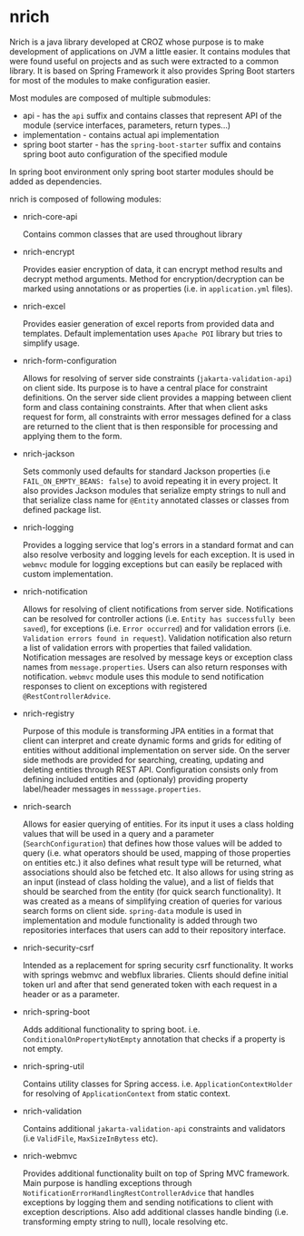 # nrich 

Nrich is a java library developed at CROZ whose purpose is to make development of applications on JVM a little easier.
It contains modules that were found useful on projects and as such were extracted to a common library.
It is based on Spring Framework it also provides Spring Boot starters for most of the modules to make 
configuration easier.

Most modules are composed of multiple submodules: 

- api - has the `api` suffix and contains classes that represent API of the module (service interfaces, parameters, return types...)
- implementation - contains actual api implementation
- spring boot starter - has the `spring-boot-starter` suffix and contains spring boot auto configuration of the specified module 

In spring boot environment only spring boot starter modules should be added as dependencies.

nrich is composed of following modules:

- nrich-core-api
  
  Contains common classes that are used throughout library
  
- nrich-encrypt
   
   Provides easier encryption of data, it can encrypt method results and decrypt method arguments.
   Method for encryption/decryption can be marked using annotations or as properties (i.e. in `application.yml` files).
   
- nrich-excel

  Provides easier generation of excel reports from provided data and templates. Default implementation uses `Apache POI` library but tries to 
  simplify usage.

- nrich-form-configuration

  Allows for resolving of server side constraints (`jakarta-validation-api`) on client side. 
  Its purpose is to have a central place for constraint definitions. On the server side client provides a mapping between client form and class containing constraints. After that when client asks request for form, all constraints with error messages defined for a class are returned to the client
  that is then responsible for processing and applying them to the form.

- nrich-jackson

  Sets commonly used defaults for standard Jackson properties (i.e `FAIL_ON_EMPTY_BEANS: false`) to avoid repeating
  it in every project. It also provides Jackson modules that serialize empty strings to null and that serialize class name for `@Entity` annotated
  classes or classes from defined package list.

- nrich-logging

  Provides a logging service that log's errors in a standard format and can also resolve verbosity and logging levels
  for each exception. It is used in `webmvc` module for logging exceptions but can easily be 
  replaced with custom implementation.

- nrich-notification

  Allows for resolving of client notifications from server side. Notifications can be resolved for controller actions (i.e. `Entity has successfully been saved`), 
  for exceptions (i.e. `Error occurred`) and for validation errors (i.e. `Validation errors found in request`). Validation notification also return a list of validation errors with properties that failed validation. 
  Notification messages are resolved by message keys or exception class names from `message.properties`.
  Users can also return responses with notification. `webmvc` module uses this module to send notification responses to client on exceptions with registered
  `@RestControllerAdvice`.
  
  
- nrich-registry

  Purpose of this module is transforming JPA entities in a format that client can interpret
  and create dynamic forms and grids for editing of entities without additional implementation
  on server side. On the server side methods are provided for searching, creating, updating and deleting
  entities through REST API. Configuration consists only from defining included entities and (optionaly) providing
  property label/header messages in `messsage.properties`.  


- nrich-search

  Allows for easier querying of entities. For its input it uses a class holding values that will be used
  in a query and a parameter (`SearchConfiguration`) that defines how those values will be added to query (i.e. what operators should be used, mapping of those properties on entities etc.) it also defines what result
  type will be returned, what associations should also be fetched etc. It also allows for using string as an input (instead of class holding the value), and a list of fields that should be searched from the entity (for quick search functionality).
  It was created as a means of simplifying creation of queries for various search forms on client side.
  `spring-data` module is used in implementation and module functionality is added through two repositories interfaces that users can add to their repository interface.
  
- nrich-security-csrf

   Intended as a replacement for spring security csrf functionality. It works with springs 
   webmvc and webflux libraries. Clients should define initial token url and after that send generated
   token with each request in a header or as a parameter.

- nrich-spring-boot
   
   Adds additional functionality to spring boot. i.e. `ConditionalOnPropertyNotEmpty` annotation
   that checks if a property is not empty.
   
- nrich-spring-util
   
   Contains utility classes for Spring access. i.e. `ApplicationContextHolder` for resolving of `ApplicationContext`
   from static context. 

- nrich-validation
   
  Contains additional `jakarta-validation-api` constraints and validators (i.e `ValidFile`, `MaxSizeInBytess` etc).
  
- nrich-webmvc

  Provides additional functionality built on top of Spring MVC framework. Main purpose is handling exceptions through `NotificationErrorHandlingRestControllerAdvice` that 
  handles exceptions by logging them and sending notifications to client with exception descriptions.
  Also add additional classes handle binding (i.e. transforming empty string to null), locale resolving etc.

